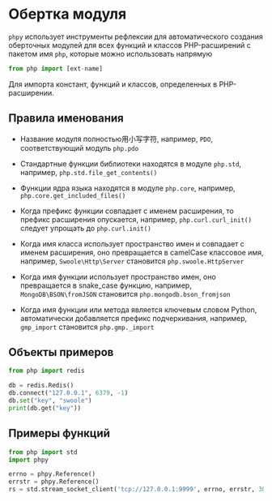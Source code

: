 # Обертка модуля
 `phpy` использует инструменты рефлексии для автоматического создания оберточных модулей для всех функций и классов PHP-расширений с пакетом имя `php`, которые можно использовать напрямую
 
```python
from php import [ext-name]
```

Для импорта констант, функций и классов, определенных в PHP-расширении.

## Правила именования

- Название модуля полностью用小写字符, например, `PDO`, соответствующий модуль `php.pdo`

- Стандартные функции библиотеки находятся в модуле `php.std`, например, `php.std.file_get_contents()`

- Функции ядра языка находятся в модуле `php.core`, например, `php.core.get_included_files()`

- Когда префикс функции совпадает с именем расширения, то префикс расширения опускается, например, `php.curl.curl_init()` следует упрощать до `php.curl.init()`

- Когда имя класса использует пространство имен и совпадает с именем расширения, оно превращается в camelCase классовое имя, например, `Swoole\Http\Server` становится `php.swoole.HttpServer`

- Когда имя функции использует пространство имен, оно превращается в snake_case функцию, например, `MongoDB\BSON\fromJSON` становится `php.mongodb.bson_fromjson`

- Когда имя функции или метода является ключевым словом Python, автоматически добавляется префикс подчеркивания, например, `gmp_import` становится `php.gmp._import`

## Объекты примеров

```python
from php import redis

db = redis.Redis()
db.connect("127.0.0.1", 6379, -1)
db.set("key", "swoole")
print(db.get("key"))
```

## Примеры функций

```python
from php import std
import phpy

errno = phpy.Reference()
errstr = phpy.Reference()
rs = std.stream_socket_client('tcp://127.0.0.1:9999', errno, errstr, 30)
```

